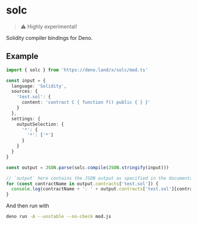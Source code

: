 # solc

> ⚠️ Highly experimental!

Solidity compiler bindings for Deno.

## Example

```ts
import { solc } from 'https://deno.land/x/solc/mod.ts'

const input = {
  language: 'Solidity',
  sources: {
    'test.sol': {
      content: 'contract C { function f() public { } }'
    }
  },
  settings: {
    outputSelection: {
      '*': {
        '*': ['*']
      }
    }
  }
}

const output = JSON.parse(solc.compile(JSON.stringify(input)))

// `output` here contains the JSON output as specified in the documentation
for (const contractName in output.contracts['test.sol']) {
  console.log(contractName + ': ' + output.contracts['test.sol'][contractName].evm.bytecode.object)
}
```

And then run with

```sh
deno run -A --unstable --no-check mod.js
```
